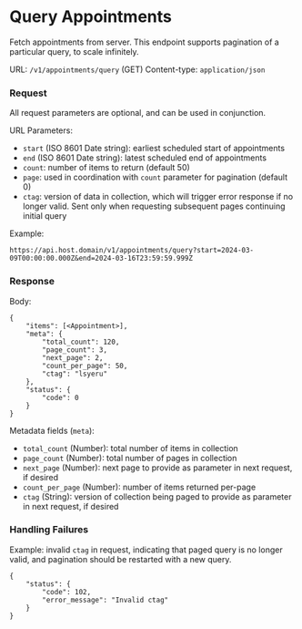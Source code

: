 # Query Appointments

Fetch appointments from server. This endpoint supports pagination of a particular query, to scale infinitely.

URL: `/v1/appointments/query` (GET)
Content-type: `application/json`

### Request

All request parameters are optional, and can be used in conjunction.

URL Parameters:
- `start` (ISO 8601 Date string): earliest scheduled start of appointments
- `end` (ISO 8601 Date string): latest scheduled end of appointments
- `count`: number of items to return (default 50)
- `page`: used in coordination with `count` parameter for pagination (default 0)
- `ctag`: version of data in collection, which will trigger error response if no longer valid. Sent only when requesting subsequent pages continuing initial query

Example:
```
https://api.host.domain/v1/appointments/query?start=2024-03-09T00:00:00.000Z&end=2024-03-16T23:59:59.999Z
```

### Response

Body:
```
{
    "items": [<Appointment>],
    "meta": {
        "total_count": 120,
        "page_count": 3,
        "next_page": 2,
        "count_per_page": 50,
        "ctag": "lsyeru"
    },
    "status": {
        "code": 0
    }
}
```

Metadata fields (`meta`):
- `total_count` (Number): total number of items in collection
- `page_count` (Number): total number of pages in collection
- `next_page` (Number): next page to provide as parameter in next request, if desired
- `count_per_page` (Number): number of items returned per-page
- `ctag` (String): version of collection being paged to provide as parameter in next request, if desired


### Handling Failures

Example: invalid `ctag` in request, indicating that paged query is no longer valid, and pagination should be restarted with a new query.

```
{
    "status": {
        "code": 102,
        "error_message": "Invalid ctag"
    }
}
```
